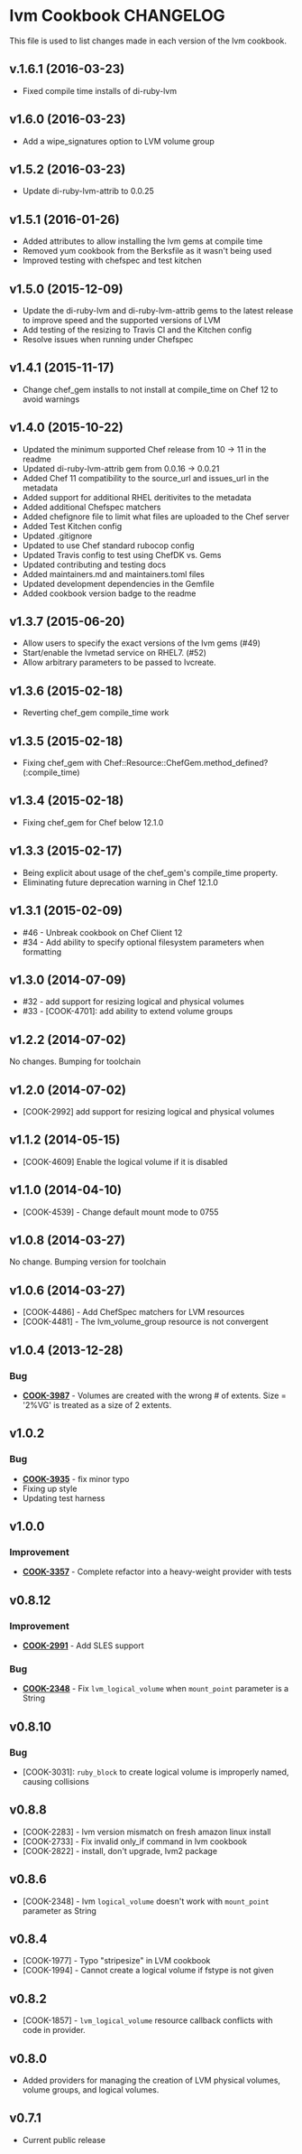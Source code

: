 # lvm Cookbook CHANGELOG
This file is used to list changes made in each version of the lvm cookbook.

## v.1.6.1 (2016-03-23)
- Fixed compile time installs of di-ruby-lvm

## v1.6.0 (2016-03-23)
- Add a wipe_signatures option to LVM volume group

## v1.5.2 (2016-03-23)
- Update di-ruby-lvm-attrib to 0.0.25

## v1.5.1 (2016-01-26)
- Added attributes to allow installing the lvm gems at compile time
- Removed yum cookbook from the Berksfile as it wasn't being used
- Improved testing with chefspec and test kitchen

## v1.5.0 (2015-12-09)
- Update the di-ruby-lvm and di-ruby-lvm-attrib gems to the latest release to improve speed and the supported versions of LVM
- Add testing of the resizing to Travis CI and the Kitchen config
- Resolve issues when running under Chefspec

## v1.4.1 (2015-11-17)
- Change chef_gem installs to not install at compile_time on Chef 12 to avoid warnings

## v1.4.0 (2015-10-22)
- Updated the minimum supported Chef release from 10 -> 11 in the readme
- Updated di-ruby-lvm-attrib gem from 0.0.16 -> 0.0.21
- Added Chef 11 compatibility to the source_url and issues_url in the metadata
- Added support for additional RHEL deritivites to the metadata
- Added additional Chefspec matchers
- Added chefignore file to limit what files are uploaded to the Chef server
- Added Test Kitchen config
- Updated .gitignore
- Updated to use Chef standard rubocop config
- Updated Travis config to test using ChefDK vs. Gems
- Updated contributing and testing docs
- Added maintainers.md and maintainers.toml files
- Updated development dependencies in the Gemfile
- Added cookbook version badge to the readme

## v1.3.7 (2015-06-20)
- Allow users to specify the exact versions of the lvm gems (#49)
- Start/enable the lvmetad service on RHEL7. (#52)
- Allow arbitrary parameters to be passed to lvcreate.

## v1.3.6 (2015-02-18)
- Reverting chef_gem compile_time work

## v1.3.5 (2015-02-18)
- Fixing chef_gem with Chef::Resource::ChefGem.method_defined?(:compile_time)

## v1.3.4 (2015-02-18)
- Fixing chef_gem for Chef below 12.1.0

## v1.3.3 (2015-02-17)
- Being explicit about usage of the chef_gem's compile_time property.
- Eliminating future deprecation warning in Chef 12.1.0

## v1.3.1 (2015-02-09)
- #46 - Unbreak cookbook on Chef Client 12
- #34 - Add ability to specify optional filesystem parameters when formatting

## v1.3.0 (2014-07-09)
- #32 - add support for resizing logical and physical volumes
- #33 - [COOK-4701]: add ability to extend volume groups

## v1.2.2 (2014-07-02)
No changes. Bumping for toolchain

## v1.2.0 (2014-07-02)
- [COOK-2992] add support for resizing logical and physical volumes

## v1.1.2 (2014-05-15)
- [COOK-4609] Enable the logical volume if it is disabled

## v1.1.0 (2014-04-10)
- [COOK-4539] - Change default mount mode to 0755

## v1.0.8 (2014-03-27)
No change. Bumping version for toolchain

## v1.0.6 (2014-03-27)
- [COOK-4486] - Add ChefSpec matchers for LVM resources
- [COOK-4481] - The lvm_volume_group resource is not convergent

## v1.0.4 (2013-12-28)
### Bug
- **[COOK-3987](https://tickets.chef.io/browse/COOK-3987)** - Volumes are created with the wrong # of extents.  Size = '2%VG' is treated as a size of 2 extents.

## v1.0.2
### Bug
- **[COOK-3935](https://tickets.chef.io/browse/COOK-3935)** - fix minor typo
- Fixing up style
- Updating test harness

## v1.0.0
### Improvement
- **[COOK-3357](https://tickets.chef.io/browse/COOK-3357)** - Complete refactor into a heavy-weight provider with tests

## v0.8.12
### Improvement
- **[COOK-2991](https://tickets.chef.io/browse/COOK-2991)** - Add SLES support

### Bug
- **[COOK-2348](https://tickets.chef.io/browse/COOK-2348)** - Fix `lvm_logical_volume` when `mount_point` parameter is a String

## v0.8.10
### Bug
- [COOK-3031]: `ruby_block` to create logical volume is improperly named, causing collisions

## v0.8.8
- [COOK-2283] - lvm version mismatch on fresh amazon linux install
- [COOK-2733] - Fix invalid only_if command in lvm cookbook
- [COOK-2822] - install, don't upgrade, lvm2 package

## v0.8.6
- [COOK-2348] - lvm `logical_volume` doesn't work with `mount_point` parameter as String

## v0.8.4
- [COOK-1977] - Typo "stripesize" in LVM cookbook
- [COOK-1994] - Cannot create a logical volume if fstype is not given

## v0.8.2
- [COOK-1857] - `lvm_logical_volume` resource callback conflicts with code in provider.

## v0.8.0
- Added providers for managing the creation of LVM physical volumes, volume groups, and logical volumes.

## v0.7.1
- Current public release
